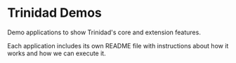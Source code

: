Trinidad Demos
==============

Demo applications to show Trinidad's core and extension features.

Each application includes its own README file with instructions about how it
works and how we can execute it.
